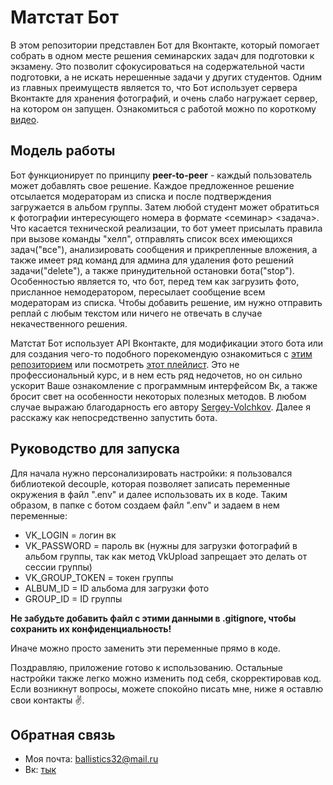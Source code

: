 # Матстат Бот

В этом репозитории представлен Бот для Вконтакте, который помогает собрать в одном месте решения семинарских задач для подготовки к экзамену. Это позволит сфокусироваться на содержательной части подготовки, а не искать нерешенные задачи у других студентов. Одним из главных преимуществ является то, что Бот использует сервера Вконтакте для хранения фотографий, и очень слабо нагружает сервер, на котором он запущен. Ознакомиться с работой можно по короткому [видео](https://vk.com/videos149640303?z=video-195223878_456239019%2Fpl_149640303_-2).

## Модель работы
Бот функционирует по принципу **peer-to-peer** - каждый пользователь может добавлять свое решение. Каждое предложенное решение отсылается модераторам из списка и после подтверждения загружается в альбом группы. Затем любой студент может обратиться к фотографии интересующего номера в формате <семинар> <задача>. Что касается технической реализации, то бот умеет присылать правила при вызове команды "хелп", отправлять список всех имеющихся задач("все"), анализировать сообщения и прикрепленные вложения, а также имеет ряд команд для админа для удаления фото решений задачи("delete"), а также принудительной остановки бота("stop"). Особенностью является то, что бот, перед тем как загрузить фото, присланное немодератором, пересылает сообщение всем модераторам из списка. Чтобы добавить решение, им нужно отправить реплай с любым текстом или ничего не отвечать в случае некачественного решения.

Матстат Бот использует API Вконтакте, для модификации этого бота или для создания чего-то подобного порекомендую ознакомиться с [этим репозиторием](https://github.com/Sergey-Volchkov/YouTube) или посмотреть [этот плейлист](https://www.youtube.com/watch?v=1H31pfxNGdc&list=PL6eAa1p_LgucLFlOzgpWLNHZoxVVK1-0A). Это не профессиональный курс, и в нем есть ряд недочетов, но он сильно ускорит Ваше ознакомление с программным интерфейсом Вк, а также бросит свет на особенности некоторых полезных методов. В любом случае выражаю благодарность его автору [Sergey-Volchkov](https://github.com/Sergey-Volchkov?tab=following). Далее я расскажу как непосредственно запустить бота.

## Руководство для запуска
Для начала нужно персонализировать настройки: я пользовался библиотекой decouple, которая позволяет записать переменные окружения в файл ".env" и далее использовать их в коде. Таким образом, в папке с ботом создаем файл ".env" и задаем в нем переменные:
- VK_LOGIN = логин вк
- VK_PASSWORD = пароль вк (нужны для загрузки фотографий в альбом группы, так как метод VkUpload запрещает это делать от сессии группы)
- VK_GROUP_TOKEN = токен группы
- ALBUM_ID = ID альбома для загрузки фото
- GROUP_ID = ID группы

**Не забудьте добавить файл с этими данными в .gitignore, чтобы сохранить их конфиденциальность!**

Иначе можно просто заменить эти переменные прямо в коде.

Поздравляю, приложение готово к использованию. Остальные настройки также легко можно изменить под себя, скорректировав код. Если возникнут вопросы, можете спокойно писать мне, ниже я оставлю свои контакты :v:.

## Обратная связь
+ Моя почта: ballistics32@mail.ru
+ Вк: [тык](https://vk.com/saturnnm)
